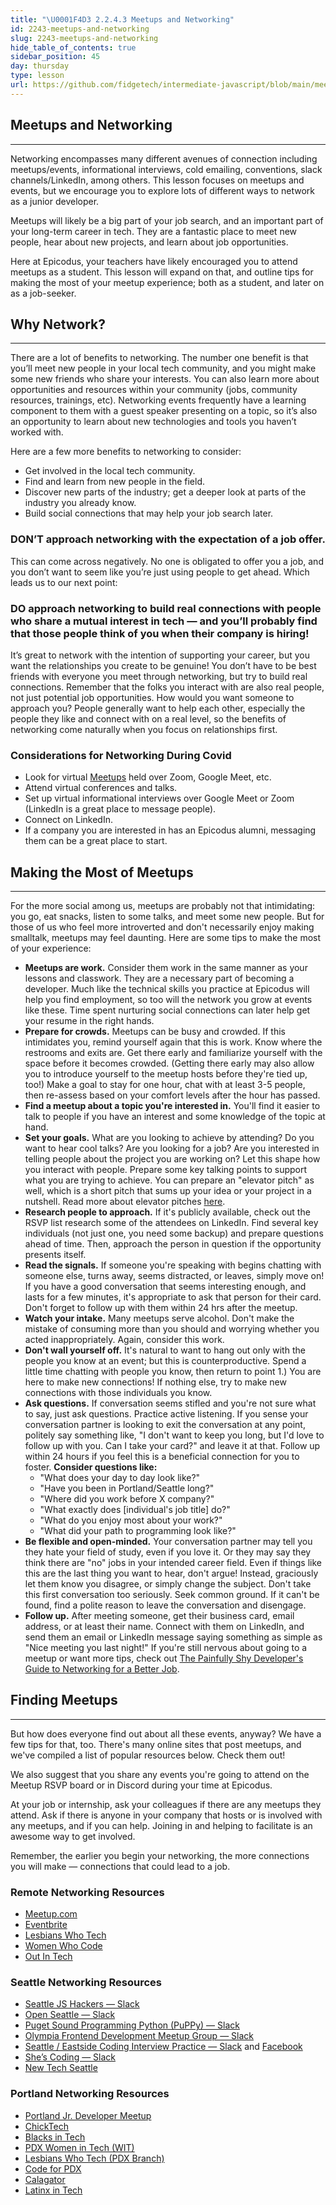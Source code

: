 ```yaml
---
title: "\U0001F4D3 2.2.4.3 Meetups and Networking"
id: 2243-meetups-and-networking
slug: 2243-meetups-and-networking
hide_table_of_contents: true
sidebar_position: 45
day: thursday
type: lesson
url: https://github.com/fidgetech/intermediate-javascript/blob/main/meetups-and-networking.md
---
```


## Meetups and Networking
---

Networking encompasses many different avenues of connection including meetups/events, informational interviews, cold emailing, conventions, slack channels/LinkedIn, among others. This lesson focuses on meetups and events, but we encourage you to explore lots of different ways to network as a junior developer.

Meetups will likely be a big part of your job search, and an important part of your long-term career in tech. They are a fantastic place to meet new people, hear about new projects, and learn about job opportunities.

Here at Epicodus, your teachers have likely encouraged you to attend meetups as a student. This lesson will expand on that, and outline tips for making the most of your meetup experience; both as a student, and later on as a job-seeker.
 
## Why Network?
---

There are a lot of benefits to networking. The number one benefit is that you’ll meet new people in your local tech community, and you might make some new friends who share your interests. You can also learn more about opportunities and resources within your community (jobs, community resources, trainings, etc). Networking events frequently have a learning component to them with a guest speaker presenting on a topic, so it’s also an opportunity to learn about new technologies and tools you haven’t worked with.

Here are a few more benefits to networking to consider:

* Get involved in the local tech community.
* Find and learn from new people in the field.
* Discover new parts of the industry; get a deeper look at parts of the industry you already know.
* Build social connections that may help your job search later.

### DON’T approach networking with the expectation of a job offer.

This can come across negatively. No one is obligated to offer you a job, and you don’t want to seem like you’re just using people to get ahead. Which leads us to our next point:

### DO approach networking to build real connections with people who share a mutual interest in tech — and you’ll probably find that those people think of you when their company is hiring!

It’s great to network with the intention of supporting your career, but you want the relationships you create to be genuine! You don’t have to be best friends with everyone you meet through networking, but try to build real connections. Remember that the folks you interact with are also real people, not just potential job opportunities. How would you want someone to approach you? People generally want to help each other, especially the people they like and connect with on a real level, so the benefits of networking come naturally when you focus on relationships first.

### Considerations for Networking During Covid
* Look for virtual [Meetups](https://www.meetup.com/) held over Zoom, Google Meet, etc.
* Attend virtual conferences and talks.
* Set up virtual informational interviews over Google Meet or Zoom (LinkedIn is a great place to message people).
* Connect on LinkedIn.
* If a company you are interested in has an Epicodus alumni, messaging them can be a great place to start.

## Making the Most of Meetups
---

For the more social among us, meetups are probably not that intimidating: you go, eat snacks, listen to some talks, and meet some new people.
But for those of us who feel more introverted and don't necessarily enjoy making smalltalk, meetups may feel daunting. Here are some tips to make the most of your experience:

* **Meetups are work.** Consider them work in the same manner as your lessons and classwork. They are a necessary part of becoming a developer. Much like the technical skills you practice at Epicodus will help you find employment, so too will the network you grow at events like these. Time spent nurturing social connections can later help get your resume in the right hands.
* **Prepare for crowds.** Meetups can be busy and crowded. If this intimidates you, remind yourself again that this is work. Know where the restrooms and exits are. Get there early and familiarize yourself with the space before it becomes crowded. (Getting there early may also allow you to introduce yourself to the meetup hosts before they're tied up, too!) Make a goal to stay for one hour, chat with at least 3-5 people, then re-assess based on your comfort levels after the hour has passed.
* **Find a meetup about a topic you're interested in.** You'll find it easier to talk to people if you have an interest and some knowledge of the topic at hand.
* **Set your goals.** What are you looking to achieve by attending? Do you want to hear cool talks? Are you looking for a job? Are you interested in telling people about the project you are working on? Let this shape how you interact with people. Prepare some key talking points to support what you are trying to achieve. You can prepare an "elevator pitch" as well, which is a short pitch that sums up your idea or your project in a nutshell. Read more about elevator pitches [here](https://www.fastcompany.com/3004484/problem-your-elevator-pitch-and-how-fix-it).
* **Research people to approach.** If it's publicly available, check out the RSVP list research some of the attendees on LinkedIn. Find several key individuals (not just one, you need some backup) and prepare questions ahead of time. Then, approach the person in question if the opportunity presents itself.
* **Read the signals.** If someone you're speaking with begins chatting with someone else, turns away, seems distracted, or leaves, simply move on! If you have a good conversation that seems interesting enough, and lasts for a few minutes, it's appropriate to ask that person for their card. Don't forget to follow up with them within 24 hrs after the meetup.
* **Watch your intake.** Many meetups serve alcohol. Don't make the mistake of consuming more than you should and worrying whether you acted inappropriately. Again, consider this work.
* **Don't wall yourself off.** It's natural to want to hang out only with the people you know at an event; but this is counterproductive. Spend a little time chatting with people you know, then return to point 1.) You are here to make new connections! If nothing else, try to make new connections with those individuals you know.
* **Ask questions.** If conversation seems stifled and you're not sure what to say, just ask questions. Practice active listening. If you sense your conversation partner is looking to exit the conversation at any point, politely say something like, "I don't want to keep you long, but I'd love to follow up with you. Can I take your card?" and leave it at that. Follow up within 24 hours if you feel this is a beneficial connection for you to foster. **Consider questions like:**
  * "What does your day to day look like?"
  * "Have you been in Portland/Seattle long?"
  * "Where did you work before X company?"
  * "What exactly does [individual's job title] do?"
  * "What do you enjoy most about your work?"
  * "What did your path to programming look like?"
* **Be flexible and open-minded.** Your conversation partner may tell you they hate your field of study, even if you love it. Or they may say they think there are "no" jobs in your intended career field. Even if things like this are the last thing you want to hear, don't argue! Instead, graciously let them know you disagree, or simply change the subject. Don't take this first conversation too seriously. Seek common ground. If it can't be found, find a polite reason to leave the conversation and disengage.
* **Follow up.** After meeting someone, get their business card, email address, or at least their name. Connect with them on LinkedIn, and send them an email or LinkedIn message saying something as simple as "Nice meeting you last night!"
If you're still nervous about going to a meetup or want more tips, check out [The Painfully Shy Developer's Guide to Networking for a Better Job](https://www.samjulien.com/shy-dev-networking).

## Finding Meetups
---

But how does everyone find out about all these events, anyway? We have a few tips for that, too. There's many online sites that post meetups, and we've compiled a  list of popular resources below. Check them out! 

We also suggest that you share any events you're going to attend on the Meetup RSVP board or in Discord during your time at Epicodus. 

At your job or internship, ask your colleagues if there are any meetups they attend. Ask if there is anyone in your company that hosts or is involved with any meetups, and if you can help. Joining in and helping to facilitate is an awesome way to get involved.

Remember, the earlier you begin your networking, the more connections you will make — connections that could lead to a job.
 
### Remote Networking Resources

* [Meetup.com](https://www.meetup.com/)
* [Eventbrite](https://www.eventbrite.com/)
* [Lesbians Who Tech](https://lesbianswhotech.org/virtualpridesummit)
* [Women Who Code](https://www.womenwhocode.com/events)
* [Out In Tech](https://outintech.com/)

### Seattle Networking Resources

* [Seattle JS Hackers — Slack](https://seattlejshackers.slack.com/join/shared_invite/enQtMzYzMDcwNzQ3Nzk0LTcxZDI5NjA1MjIwYzdkYjQ5ZDhhYjVlNzg1MjljZTg5NjU1YTRlYzhjMjNiZTQ0Y2NkMGRkOTQ2N2Q2N2VjYzU)
* [Open Seattle — Slack](https://openseattle.org/)
* [Puget Sound Programming Python (PuPPy) — Slack](https://www.pspython.com/app/)
* [Olympia Frontend Development Meetup Group — Slack](https://olyjs.slack.com/join/shared_invite/enQtODkxMTQ2MTg0ODAzLTc4ZTEwOWJmOGQyODcwNmQyZmZlM2UxYjk0YjAxMDY1YTBkOWIyNzBhOTkxNDU3NjBlYmJmNmI5YjQ4OGFjZDY)
* [Seattle / Eastside Coding Interview Practice — Slack](https://sde-skills.slack.com/join/shared_invite/enQtOTY5Mzc0MjY5NjUzLWY4ODk1ZDc5OGExMGJlZjc5MDExOGMxN2NhYWI4MDBiZjYyMzcxMWM0NGQ1MGMwZjI4YmE1ZGQ0ODUwNTRlNWY) and [Facebook](https://www.facebook.com/groups/sdeskills)
* [She’s Coding — Slack](https://shescoding.typeform.com/to/fcSCQs)
* [New Tech Seattle](https://www.newtechnorthwest.com/)


### Portland Networking Resources

* [Portland Jr. Developer Meetup](https://www.meetup.com/Portland-JR-DEVELOPER-Meetup/)
* [ChickTech](https://www.meetup.com/ChickTech-Portland/)
* [Blacks in Tech](https://www.meetup.com/PDX-Blacks-in-Technology-Meetup/)
* [PDX Women in Tech (WIT)](https://www.meetup.com/Portland-Women-in-Technology/)
* [Lesbians Who Tech (PDX Branch)](https://lesbianswhotech.org/events/city/portland/)
* [Code for PDX](https://www.meetup.com/Code-for-PDX/)
* [Calagator](https://calagator.org/)
* [Latinx in Tech](https://www.meetup.com/LatinxTechPDX/)
 
 
